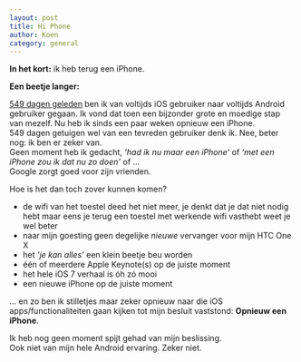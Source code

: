 ```yaml
---
layout: post
title: Hi Phone
author: Koen
category: general
---
```

**In het kort:** ik heb terug een iPhone.

**Een beetje langer:**

[549 dagen geleden](http://blog.10to1.be/general/2012/07/05/android/) ben ik van voltijds iOS gebruiker naar voltijds Android gebruiker gegaan. Ik vond dat toen een bijzonder grote en moedige stap van mezelf. Nu heb ik sinds een paar weken opnieuw een iPhone.   
549 dagen getuigen wel van een tevreden gebruiker denk ik. Nee, beter nog: ik ben er zeker van.  
Geen moment heb ik gedacht, _'had ik nu maar een iPhone'_ of _'met een iPhone zou ik dat nu zo doen'_ of ...  
Google zorgt goed voor zijn vrienden.  

Hoe is het dan toch zover kunnen komen?

* de wifi van het toestel deed het niet meer, je denkt dat je dat niet nodig hebt maar eens je terug een toestel met werkende wifi vasthebt weet je wel beter
* naar mijn goesting geen degelijke _nieuwe_ vervanger voor mijn HTC One X
* het _'je kan alles'_ een klein beetje beu worden
* één of meerdere Apple Keynote(s) op de juiste moment
* het hele iOS 7 verhaal is óh zó mooi
* een nieuwe iPhone op de juiste moment

... en zo ben ik stilletjes maar zeker opnieuw naar die iOS apps/functionaliteiten gaan kijken tot mijn besluit vaststond: **Opnieuw een iPhone**.

Ik heb nog geen moment spijt gehad van mijn beslissing.  
Ook niet van mijn hele Android ervaring. Zeker niet. 